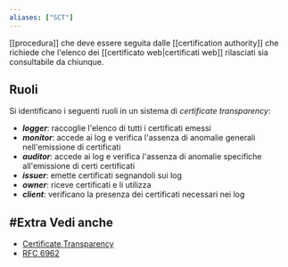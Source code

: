 ```yaml
---
aliases: ["SCT"]
---
```


[[procedura]] che deve essere seguita dalle [[certification authority]] che richiede che l'elenco dei [[certificato web|certificati web]] rilasciati sia consultabile da chiunque.

## Ruoli

Si identificano i seguenti ruoli in un sistema di *certificate transparency*:
- ***logger***: raccoglie l'elenco di tutti i certificati emessi
- ***monitor***: accede ai log e verifica l'assenza di anomalie generali nell'emissione di certificati
- ***auditor***: accede ai log e verifica l'assenza di anomalie specifiche all'emissione di certi certificati
- ***issuer***: emette certificati segnandoli sui log 
- ***owner***: riceve certificati e li utilizza
- ***client***: verificano la presenza dei certificati necessari nei log


## #Extra Vedi anche

- [Certificate Transparency](https://certificate.transparency.dev/)
- [RFC 6962](https://www.rfc-editor.org/rfc/rfc6962)